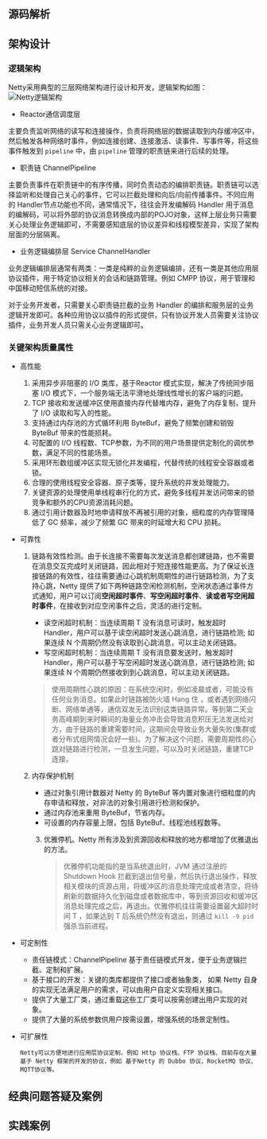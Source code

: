 ## 源码解析

## 架构设计
### 逻辑架构
Netty采用典型的三层网络架构进行设计和开发，逻辑架构如图：
![Netty逻辑架构](https://ling-root-bucket.oss-cn-hangzhou.aliyuncs.com/picgo/202202071905948.png)

* Reactor通信调度层

主要负责监听网络的读写和连接操作，负责将网络层的数据读取到内存缓冲区中，然后触发各种网络时事件，例如连接创建、连接激活、读事件、写事件等，将这些事件触发到 `pipeline` 中，由 `pipeline` 管理的职责链来进行后续的处理。

* 职责链 ChannelPipeline

主要负责事件在职责链中的有序传播，同时负责动态的编排职责链。职责链可以选择监听和处理自己关心的事件，它可以拦截处理和向后/向前传播事件。不同应用的 Handler节点功能也不同，通常情况下，往往会开发编解码 Handler 用于消息的编解码，可以将外部的协议消息转换成内部的POJO对象，这样上层业务只需要关心处理业务逻辑即可，不需要感知底层的协议差异和线程模型差异，实现了架构层面的分层隔离。

* 业务逻辑编排层 Service ChannelHandler

业务逻辑编排层通常有两类：一类是纯粹的业务逻辑编排，还有一类是其他应用层协议插件，用于特定协议相关的会话和链路管理。例如 CMPP 协议，用于管理和中国移动短信系统的对接。

对于业务开发者，只需要关心职责链拦截的业务 Handler 的编排和服务层的业务逻辑开发即可。各种应用协议以插件的形式提供，只有协议开发人员需要关注协议插件，业务开发人员只需关心业务逻辑即可。

### 关键架构质量属性
* 高性能
    
    1. 采用异步非阻塞的 I/O 类库，基于Reactor 模式实现，解决了传统同步阻塞 I/O 模式下，一个服务端无法平滑地处理线性增长的客户端的问题。
    2. TCP 接收和发送缓冲区使用直接内存代替堆内存，避免了内存复制，提升了 I/O 读取和写入的性能。
    3. 支持通过内存池的方式循环利用 ByteBuf，避免了频繁创建和销毁 ByteBuf 带来的性能损耗。
    4. 可配置的 I/O 线程数、TCP参数，为不同的用户场景提供定制化的调优参数，满足不同的性能场景。
    5. 采用环形数组缓冲区实现无锁化并发编程，代替传统的线程安全容器或者锁。
    6. 合理的使用线程安全容器、原子类等，提升系统的并发处理能力。
    7. 关键资源的处理使用单线程串行化的方式，避免多线程并发访问带来的锁竞争和额外的CPU资源消耗问题。
    8. 通过引用计数器及时地申请释放不再被引用的对象，细粒度的内存管理降低了 GC 频率，减少了频繁 GC 带来的时延增大和 CPU 损耗。
    
* 可靠性

    1. 链路有效性检测。由于长连接不需要每次发送消息都创建链路，也不需要在消息交互完成时关闭链路，因此相对于短连接性能更高。为了保证长连接链路的有效性，往往需要通过心跳机制周期性的进行链路检测，为了支持心跳，Netty 提供了如下两种链路空闲检测机制，空闲状态通过事件方式通知，用户可以订阅**空闲超时事件**、**写空闲超时事件**、**读或者写空闲超时事件**，在接收到对应空闲事件之后，灵活的进行定制。

       * 读空闲超时机制：当连续周期 T 没有消息可读时，触发超时 Handler，用户可以基于读空闲超时发送心跳消息，进行链路检测; 如果连续 N 个周期仍然没有读取到心跳消息，可以主动关闭链路。
       * 写空闲超时机制：当连续周期 T 没有消息要发送时，触发超时 Handler，用户可以基于写空闲超时发送心跳消息，进行链路检测; 如果连续 N 个周期仍然接收到到心跳消息，可以主动关闭链路。

       > 使用周期性心跳的原因：在系统空闲时，例如凌晨或者，可能没有任何业务消息。如果此时链路被防火墙 Hang 住 ，或者遇到网络闪断、网络单通等，通信双发无法识别这类链路异常。等到第二天业务高峰期到来时瞬间的海量业务冲击会导致消息积压无法发送给对方，由于链路的重建需要时间，这期间会导致业务大量失败(集群或者分布式组网情况会好一些)。为了解决这个问题，需要周期性的心跳对链路进行检测，一旦发生问题，可以及时关闭链路，重建TCP连接。

    2. 内存保护机制

       * 通过对象引用计数器对 Netty 的 ByteBuf 等内置对象进行细粒度的内存申请和释放，对非法的对象引用进行检测和保护。
       * 通过内存池来重用 ByteBuf，节省内存。
       * 可设置的内存容量上限，包括 ByteBuf、线程池线程数等。

       3. 优雅停机。Netty 所有涉及到资源回收和释放的地方都增加了优雅退出的方法。

          > 优雅停机功能指的是当系统退出时，JVM 通过注册的 Shutdown Hook 拦截到退出信号量，然后执行退出操作，释放相关模块的资源占用，将缓冲区的消息处理完成或者清空，将待刷新的数据持久化到磁盘或者数据库中，等到资源回收和缓冲区消息处理完成之后，再退出。优雅停机往往需要设置最大超时时间 T ，如果达到 T 后系统仍然没有退出，则通过 `kill -9 pid` 强杀当前进程。

* 可定制性

    - 责任链模式：ChannelPipeline 基于责任链模式开发，便于业务逻辑拦截、定制和扩展。
    - 基于接口的开发：关键的类库都提供了接口或者抽象类， 如果 Netty 自身的实现无法满足用户的需求，可以由用户自定义实现相关接口。
    - 提供了大量工厂类，通过重载这些工厂类可以按需创建出用户实现的对象。
    - 提供了大量的系统参数供用户按需设置，增强系统的场景定制性。

* 可扩展性

      Netty可以方便地进行应用层协议定制，例如 Http 协议栈、FTP 协议栈、目前存在大量基于 Netty 框架的开发的协议，例如 基于Netty 的 Dubbo 协议、RocketMQ 协议、MQTT协议等。

## 经典问题答疑及案例

## 实践案例